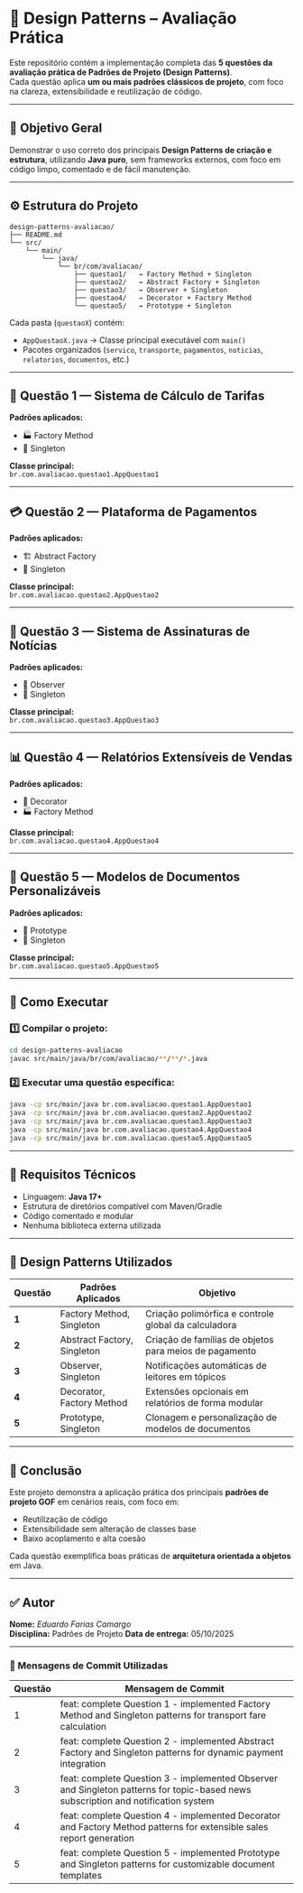 # 🧩 Design Patterns – Avaliação Prática

Este repositório contém a implementação completa das **5 questões da avaliação prática de Padrões de Projeto (Design Patterns)**.  
Cada questão aplica **um ou mais padrões clássicos de projeto**, com foco na clareza, extensibilidade e reutilização de código.

---

## 🧠 Objetivo Geral

Demonstrar o uso correto dos principais **Design Patterns de criação e estrutura**, utilizando **Java puro**, sem frameworks externos, com foco em código limpo, comentado e de fácil manutenção.

---

## ⚙️ Estrutura do Projeto

```
design-patterns-avaliacao/
├── README.md
└── src/
    └── main/
        └── java/
            └── br/com/avaliacao/
                ├── questao1/   → Factory Method + Singleton
                ├── questao2/   → Abstract Factory + Singleton
                ├── questao3/   → Observer + Singleton
                ├── questao4/   → Decorator + Factory Method
                └── questao5/   → Prototype + Singleton
```

Cada pasta (`questaoX`) contém:

- `AppQuestaoX.java` → Classe principal executável com `main()`
- Pacotes organizados (`servico`, `transporte`, `pagamentos`, `noticias`, `relatorios`, `documentos`, etc.)

---

## 🧩 Questão 1 — Sistema de Cálculo de Tarifas

**Padrões aplicados:**

- 🏭 Factory Method
- 🔁 Singleton

**Classe principal:**  
`br.com.avaliacao.questao1.AppQuestao1`

---

## 💳 Questão 2 — Plataforma de Pagamentos

**Padrões aplicados:**

- 🏗️ Abstract Factory
- 🔁 Singleton

**Classe principal:**  
`br.com.avaliacao.questao2.AppQuestao2`

---

## 📰 Questão 3 — Sistema de Assinaturas de Notícias

**Padrões aplicados:**

- 👀 Observer
- 🔁 Singleton

**Classe principal:**  
`br.com.avaliacao.questao3.AppQuestao3`

---

## 📊 Questão 4 — Relatórios Extensíveis de Vendas

**Padrões aplicados:**

- 🎨 Decorator
- 🏭 Factory Method

**Classe principal:**  
`br.com.avaliacao.questao4.AppQuestao4`

---

## 🧾 Questão 5 — Modelos de Documentos Personalizáveis

**Padrões aplicados:**

- 🧬 Prototype
- 🔁 Singleton

**Classe principal:**  
`br.com.avaliacao.questao5.AppQuestao5`

---

## 🧰 Como Executar

### 1️⃣ Compilar o projeto:

```bash
cd design-patterns-avaliacao
javac src/main/java/br/com/avaliacao/**/**/*.java
```

### 2️⃣ Executar uma questão específica:

```bash
java -cp src/main/java br.com.avaliacao.questao1.AppQuestao1
java -cp src/main/java br.com.avaliacao.questao2.AppQuestao2
java -cp src/main/java br.com.avaliacao.questao3.AppQuestao3
java -cp src/main/java br.com.avaliacao.questao4.AppQuestao4
java -cp src/main/java br.com.avaliacao.questao5.AppQuestao5
```

---

## 🧱 Requisitos Técnicos

- Linguagem: **Java 17+**
- Estrutura de diretórios compatível com Maven/Gradle
- Código comentado e modular
- Nenhuma biblioteca externa utilizada

---

## 🧩 Design Patterns Utilizados

| Questão | Padrões Aplicados           | Objetivo                                               |
| ------- | --------------------------- | ------------------------------------------------------ |
| **1**   | Factory Method, Singleton   | Criação polimórfica e controle global da calculadora   |
| **2**   | Abstract Factory, Singleton | Criação de famílias de objetos para meios de pagamento |
| **3**   | Observer, Singleton         | Notificações automáticas de leitores em tópicos        |
| **4**   | Decorator, Factory Method   | Extensões opcionais em relatórios de forma modular     |
| **5**   | Prototype, Singleton        | Clonagem e personalização de modelos de documentos     |

---

## 🏁 Conclusão

Este projeto demonstra a aplicação prática dos principais **padrões de projeto GOF** em cenários reais, com foco em:

- Reutilização de código
- Extensibilidade sem alteração de classes base
- Baixo acoplamento e alta coesão

Cada questão exemplifica boas práticas de **arquitetura orientada a objetos** em Java.

---

## ✅ Autor

**Nome:** _Eduardo Farias Camargo_  
**Disciplina:** Padrões de Projeto
**Data de entrega:** 05/10/2025

---

### 💬 Mensagens de Commit Utilizadas

| Questão | Mensagem de Commit                                                                                                                |
| ------- | --------------------------------------------------------------------------------------------------------------------------------- |
| 1       | feat: complete Question 1 - implemented Factory Method and Singleton patterns for transport fare calculation                      |
| 2       | feat: complete Question 2 - implemented Abstract Factory and Singleton patterns for dynamic payment integration                   |
| 3       | feat: complete Question 3 - implemented Observer and Singleton patterns for topic-based news subscription and notification system |
| 4       | feat: complete Question 4 - implemented Decorator and Factory Method patterns for extensible sales report generation              |
| 5       | feat: complete Question 5 - implemented Prototype and Singleton patterns for customizable document templates                      |
